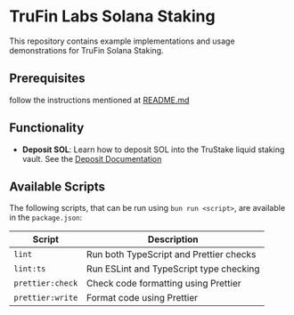 # TruFin Labs Solana Staking

This repository contains example implementations and usage demonstrations for TruFin Solana Staking.

## Prerequisites

follow the instructions mentioned at [README.md](../../README.md)

## Functionality

- **Deposit SOL**: Learn how to deposit SOL into the TruStake liquid staking vault. See the
  [Deposit Documentation](./src/docs/DEPOSIT.md)

## Available Scripts

The following scripts, that can be run using `bun run <script>`, are available in the `package.json`:

| Script           | Description                             |
| ---------------- | --------------------------------------- |
| `lint`           | Run both TypeScript and Prettier checks |
| `lint:ts`        | Run ESLint and TypeScript type checking |
| `prettier:check` | Check code formatting using Prettier    |
| `prettier:write` | Format code using Prettier              |
